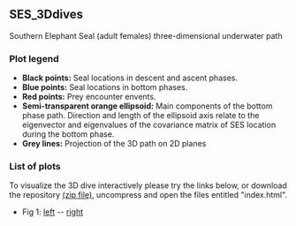 ## SES_3Ddives
Southern Elephant Seal (adult females) three-dimensional underwater path

### Plot legend

  * **Black points:** Seal locations in descent and ascent phases.
  * **Blue points:** Seal locations in bottom phases.
  * **Red points:** Prey encounter envents.
  * **Semi-transparent orange ellipsoid:** Main components of the bottom phase path. Direction and length of the ellipsoid axis relate to the eigenvector and eigenvalues of the covariance matrix of SES location during the bottom phase.
  * **Grey lines:** Projection of the 3D path on 2D planes

### List of plots 

To visualize the 3D dive interactively please try the links below, or download the repository [(zip file)](https://github.com/SESman/SES_3Ddives/archive/master.zip), uncompress and open the files entitled "index.html".

  * Fig 1: [left](https://htmlpreview.github.io/?https://raw.githubusercontent.com/SESman/SES_3Ddives/master/000_fig1_leftpanel/index.html) -- [right](https://htmlpreview.github.io/?https://raw.githubusercontent.com/SESman/SES_3Ddives/master/000_fig1_rightpanel/index.html)
